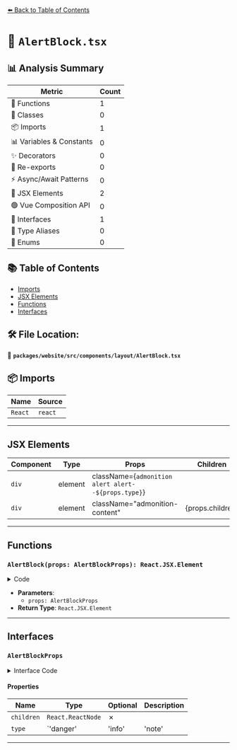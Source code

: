 [⬅️ Back to Table of Contents](../../../../../index.md)

# 📄 `AlertBlock.tsx`

## 📊 Analysis Summary

| Metric | Count |
|--------|-------|
| 🔧 Functions | 1 |
| 🧱 Classes | 0 |
| 📦 Imports | 1 |
| 📊 Variables & Constants | 0 |
| ✨ Decorators | 0 |
| 🔄 Re-exports | 0 |
| ⚡ Async/Await Patterns | 0 |
| 💠 JSX Elements | 2 |
| 🟢 Vue Composition API | 0 |
| 📐 Interfaces | 1 |
| 📑 Type Aliases | 0 |
| 🎯 Enums | 0 |

## 📚 Table of Contents

- [Imports](#imports)
- [JSX Elements](#jsx-elements)
- [Functions](#functions)
- [Interfaces](#interfaces)

## 🛠️ File Location:
📂 **`packages/website/src/components/layout/AlertBlock.tsx`**

## 📦 Imports

| Name | Source |
|------|--------|
| `React` | `react` |


---

## JSX Elements

| Component | Type | Props | Children |
|-----------|------|-------|----------|
| `div` | element | className={`admonition alert alert--${props.type}`} | <div> |
| `div` | element | className="admonition-content" | {props.children} |


---

## Functions

### `AlertBlock(props: AlertBlockProps): React.JSX.Element`

<details><summary>Code</summary>

```ts
function AlertBlock(props: AlertBlockProps): React.JSX.Element {
  return (
    <div className={`admonition alert alert--${props.type}`}>
      <div className="admonition-content">{props.children}</div>
    </div>
  );
}
```
</details>

- **Parameters**:
  - `props: AlertBlockProps`
- **Return Type**: `React.JSX.Element`

---

## Interfaces

### `AlertBlockProps`

<details><summary>Interface Code</summary>

```ts
export interface AlertBlockProps {
  readonly children: React.ReactNode;
  readonly type: 'danger' | 'info' | 'note' | 'success' | 'warning';
}
```
</details>

#### Properties

| Name | Type | Optional | Description |
|------|------|----------|-------------|
| `children` | `React.ReactNode` | ✗ |  |
| `type` | `'danger' | 'info' | 'note' | 'success' | 'warning'` | ✗ |  |


---